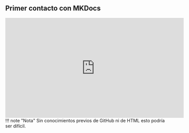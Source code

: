 

<h2>Primer contacto con MKDocs</h2>

<iframe width="560" height="315" src="https://www.youtube.com/embed/aXxt9OZNhnU" frameborder="0" allow="autoplay; encrypted-media" allowfullscreen></iframe>
<br />
!!! note "Nota"
    Sin conocimientos previos de GitHub ni de HTML esto podría ser difícil.
